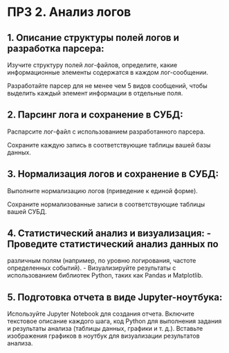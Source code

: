 # ПРЗ 2. Анализ логов
## 1. Описание структуры полей логов и разработка парсера:

Изучите структуру полей лог-файлов, определите, какие информационные элементы
содержатся в каждом лог-сообщении.

Разработайте парсер для не менее чем 5 видов сообщений, чтобы выделить каждый
элемент информации в отдельные поля.

## 2. Парсинг лога и сохранение в СУБД:

Распарсите лог-файл с использованием разработанного парсера.

Сохраните каждую запись в соответствующие таблицы вашей базы данных.

## 3. Нормализация логов и сохранение в СУБД:

Выполните нормализацию логов (приведение к единой форме).

Сохраните нормализованные записи в соответствующие таблицы вашей СУБД.

## 4. Статистический анализ и визуализация: - Проведите статистический анализ данных по
различным полям (например, по уровню логирования, частоте определенных событий). -
Визуализируйте результаты с использованием библиотек Python, таких как Pandas и Matplotlib.

## 5. Подготовка отчета в виде Jupyter-ноутбука:
Используйте Jupyter Notebook для создания отчета.
Включите текстовое описание каждого шага, код Python для выполнения задания и
результаты анализа (таблицы данных, графики и т. д.).
Вставьте изображения графиков в ноутбук для визуализации результатов анализа.
